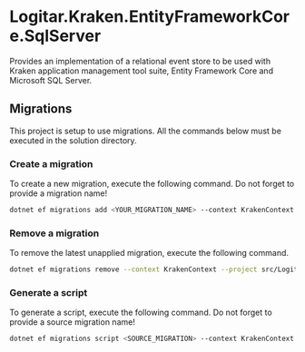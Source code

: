 ﻿# Logitar.Kraken.EntityFrameworkCore.SqlServer

Provides an implementation of a relational event store to be used with Kraken application management tool suite, Entity Framework Core and Microsoft SQL Server.

## Migrations

This project is setup to use migrations. All the commands below must be executed in the solution directory.

### Create a migration

To create a new migration, execute the following command. Do not forget to provide a migration name!

```sh
dotnet ef migrations add <YOUR_MIGRATION_NAME> --context KrakenContext --project src/Logitar.Kraken.EntityFrameworkCore.SqlServer --startup-project src/Logitar.Kraken
```

### Remove a migration

To remove the latest unapplied migration, execute the following command.

```sh
dotnet ef migrations remove --context KrakenContext --project src/Logitar.Kraken.EntityFrameworkCore.SqlServer --startup-project src/Logitar.Kraken
```

### Generate a script

To generate a script, execute the following command. Do not forget to provide a source migration name!

```sh
dotnet ef migrations script <SOURCE_MIGRATION> --context KrakenContext --project src/Logitar.Kraken.EntityFrameworkCore.SqlServer --startup-project src/Logitar.Kraken
```

